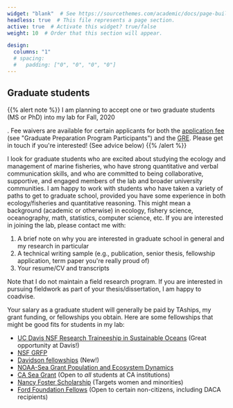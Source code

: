 ```yaml
---
widget: "blank"  # See https://sourcethemes.com/academic/docs/page-builder/
headless: true  # This file represents a page section.
active: true  # Activate this widget? true/false
weight: 10  # Order that this section will appear.

design:
  columns: "1"
  # spacing:
  #   padding: ["0", "0", "0", "0"]
---
```

## **Graduate students**

{{% alert note %}} 
I am planning to accept one or two graduate students (MS or PhD) into my lab for Fall, 2020
<!--through the [UC Davis Graduate Group in Ecology (GGE)](https://ecology.ucdavis.edu/admissions)-->
. Fee waivers are available for certain applicants for both the [application fee](https://grad.ucdavis.edu/admissions/admission-requirements/steps-applying)  (see "Graduate Preparation Program Participants") and the [GRE](https://www.ets.org/gre/revised_general/about/fees/reductions/). Please get in touch if you're interested! (See advice below)
{{% /alert %}}

I look for graduate students who are excited about studying the ecology and management of marine fisheries, who have strong quantitative and verbal communication skills, and who are committed to being collaborative, supportive, and engaged members of the lab and broader university communities. I am happy to work with students who have taken a variety of paths to get to graduate school, provided you have some experience in both ecology/fisheries and quantitative reasoning. This might mean a background (academic or otherwise) in ecology, fishery science, oceanography, math, statistics, computer science, etc.  If you are interested in joining the lab, please contact me with:

1. A brief note on why you are interested in graduate school in general and my research in particular
2. A technical writing sample (e.g., publication, senior thesis, fellowship application, term paper you're really proud of)
3. Your resume/CV and transcripts

Note that I do not maintain a field research program. If you are interested in pursuing fieldwork as part of your thesis/dissertation, I am happy to coadvise.

Your salary as a graduate student will generally be paid by TAships, my grant funding, or fellowships you obtain. Here are some fellowships that might be good fits for students in my lab:

* [UC Davis NSF Research Traineeship in Sustainable Oceans](https://sustainableoceans.ucdavis.edu/) (Great opportunity at Davis!)
* [NSF GRFP](https://www.nsfgrfp.org/)
* [Davidson fellowships](https://coast.noaa.gov/nerrs/research/davidson-fellowship.html) (New!)
* [NOAA-Sea Grant Population and Ecosystem Dynamics](https://seagrant.noaa.gov/NMFS-SG-Fellowship)
* [CA Sea Grant](https://caseagrant.ucsd.edu/fellowships/graduate-research-fellowship-2020) (Open to *all* students at CA institutions)
* [Nancy Foster Scholarship](https://fosterscholars.noaa.gov/) (Targets women and minorities)
* [Ford Foundation Fellows](https://sites.nationalacademies.org/PGA/FordFellowships/PGA_171962) (Open to certain non-citizens, including DACA recipients)
